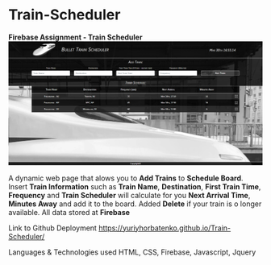 # Train-Scheduler
**Firebase Assignment - Train Scheduler**
![](img/Train-Scheduler.jpg)

A dynamic web page that alows you to **Add Trains** to **Schedule Board**. Insert **Train Information** such as **Train Name**, **Destination**, **First Train Time**, **Frequency** and **Train Scheduler** will calculate for you **Next Arrival Time**, **Minutes Away** and add it to the board. Added **Delete** if your train is o longer available. All data stored at **Firebase**

Link to Github Deployment
https://yuriyhorbatenko.github.io/Train-Scheduler/

Languages & Technologies used
HTML, CSS, Firebase, Javascript, Jquery